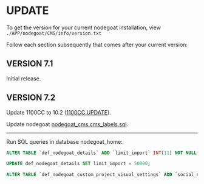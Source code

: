 # UPDATE

To get the version for your current nodegoat installation, view `./APP/nodegoat/CMS/info/version.txt`

Follow each section subsequently that comes after your current version:

## VERSION 7.1

Initial release.

## VERSION 7.2

Update 1100CC to 10.2 ([1100CC UPDATE](https://github.com/LAB1100/1100CC/blob/master/UPDATE.md)).

Update nodegoat [nodegoat_cms.cms_labels.sql](/setup/nodegoat_cms.cms_labels.sql).

---

Run SQL queries in database nodegoat_home:

```sql
ALTER TABLE `def_nodegoat_details` ADD `limit_import` INT(11) NOT NULL AFTER `limit_view`;

UPDATE def_nodegoat_details SET limit_import = 50000;

ALTER TABLE `def_nodegoat_custom_project_visual_settings` ADD `social_dot_size_start` INT(11) NOT NULL AFTER `social_dot_size_max`, ADD `social_dot_size_stop` INT(11) NOT NULL AFTER `social_dot_size_start`;
```
